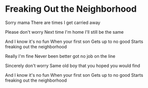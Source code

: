 # Freaking Out the Neighborhood

Sorry mama
There are times I get carried away

Please don't worry
Next time I'm home I'll still be the same

And I know it's no fun
When your first son
Gets up to no good
Starts freaking out the neighborhood

Really I'm fine
Never been better got no job on the line

Sincerely don't worry
Same old boy that you hoped you would find

And I know it's no fun
When your first son
Gets up to no good
Starts freaking out the neighborhood
